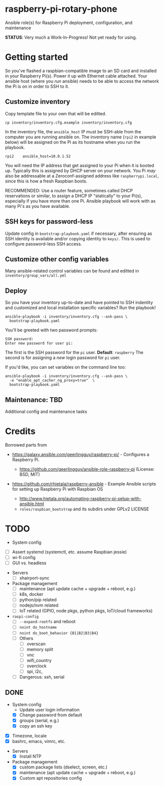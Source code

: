 # raspberry-pi-rotary-phone #

Ansible role(s) for Raspberry Pi deployment, configuration, and maintenance

**STATUS**: Very much a Work-In-Progress! Not yet ready for using.

# Getting started #

So you've flashed a raspbian-compatible image to an SD card and installed in your Raspberry Pi(s). Power it up with Ethernet cable attached. Your ansible host (where you _run_ ansible) needs to be able to access the network the Pi is on in order to SSH to it.

## Customize inventory ##

Copy template file to your own that will be editted.

```
cp inventory/inventory.cfg.example inventory/inventory.cfg
```

In the inventory file, the `ansible_host` IP must be SSH-able from the computer you are running ansible on. The inventory name (`rpi2` in example below) will be assigned on the Pi as its hostname when you run the playbook.

```
rpi2	ansible_host=10.0.1.52
```

You will need the IP address that get assigned to your Pi when it is booted up. Typically this is assigned by DHCP server on your network. You Pi _may_ also be addressable at a Zeroconf-assigned address like `raspberrypi.local`, since this is how a fresh Raspbian boots.

RECOMMENDED: Use a router feature, sometimes called DHCP reservations or similar, to assign a DHCP IP "statically" to your Pi(s), especially if you have more than one Pi. Ansible playbook will work with as many Pi's as you have available.


## SSH keys for password-less  ###

Update config in `bootstrap-playbook.yaml` if necessary, after ensuring as SSH identity is available and/or copying identity to `keys/`. This is used to configure password-less SSH access.


## Customize other config variables  ###

Many ansible-related control variables can be found and editted in `inventory/group_vars/all.yml`


## Deploy ##

So you have your inventory up-to-date and have pointed to SSH indentity and customized and local installation specific variables? Run the playbook!

```
ansible-playbook -i inventory/inventory.cfg --ask-pass \
  bootstrap-playbook.yaml
```

You'll be greeted with two password prompts:

``` shell
SSH password:
Enter new password for user pi:
```

The first is the SSH password for the `pi` user. **Default**: `raspberry`
The second is for assigning a _new_ login password for `pi` user.

If you'd like, you can set variables on the command line too:

```
ansible-playbook -i inventory/inventory.cfg --ask-pass \
  -e "enable_apt_cacher_ng_proxy=true"  \
  bootstrap-playbook.yaml
```

## Maintenance: TBD

Additional config and maintenance tasks

# Credits #


Borrowed parts from

- https://galaxy.ansible.com/geerlingguy/raspberry-pi/ - Configures a Raspberry Pi.
  - https://github.com/geerlingguy/ansible-role-raspberry-pi (License: BSD, MIT)

- https://github.com/rhietala/raspberry-ansible - Example Ansible scripts for setting up Raspberry Pi with Raspbian OS
  - http://www.hietala.org/automating-raspberry-pi-setup-with-ansible.html
  - `roles/raspbian_bootstrap` and its subdirs under GPLv2 LICENSE

# TODO #

- System config
- [ ] Assert systemd (systemctl, etc. assume Raspbian jessie)
- [ ] wi-fi config
- [ ] GUI vs. headless
- Servers
  - [ ] shairport-sync
- Package management
   - [ ] maintenance (apt update cache + upgrade + reboot, e.g.)
   - [ ] k8s, docker
   - [ ] python/pip related
   - [ ] nodejs/nvm related
   - [ ] IoT related (GPIO, node pkgs, python pkgs, IoT/cloud frameworks)
- `raspi-config`
  - [ ] `--expand-rootfs` and reboot
  - [ ] `noint do_hostname`
  - [ ] `noint do_boot_behavior {B1|B2|B3|B4}`
  - [ ] Others
	- [ ] overscan
	- [ ] memory split
	- [ ] vnc
	- [ ] wifi_country
	- [ ] overclock
	- [ ] spi, i2c,
  - [ ] Dangerous: ssh, serial

## DONE ##

- System config
  - Update user login information
  - [x] Change password from default
  - [x] groups (serial, e.g.)
  - [x] copy an ssh key
- [x] Timezone, locale
- [x] bashrc, emacs, vimrc, etc.
- Servers
  - [x] Install NTP
- Package management
   - [x] custom package lists (dselect, screen, etc.)
   - [x] maintenance (apt update cache + upgrade + reboot, e.g.)
   - [x] Custom apt repositories config

